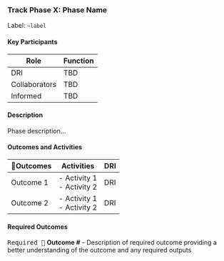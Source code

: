 ### Track Phase X: Phase Name

Label: `~label`

#### Key Participants
<!-- this table outlines the individuals contributing (or informed) for this phase. DRI - Directly Responsible Individual, Collaborators - Active participation in the phase, Informed - kept up to date on the outcomes -->

| Role |Function|
|---|---|
| DRI | TBD |
| Collaborators | TBD|
| Informed | TBD |

#### Description
Phase description...
<!-- The description should capture the intent of the phase. Why does it exist and what are the basic motions involved with the phase? Be clear and write with brevity. 

example from build > launch:

"After launch, the Product Manager and Product Designer should pay close attention to product usage data. This starts by ensuring your AMAU is instrumented and reporting as you expect. From there consider how the feature has impacted GMAU and SMAU. At this point you should also solicit customer feedback to guide follow-on iterative improvements, until success metrics are achieved/exceeded and a decision can be made that the product experience is sufficient. To create a combined and ongoing quantitative and qualitative feedback loop, the following activities are recommended:"
-->

#### Outcomes and Activities
<!-- The outcomes and related activities table below should capture the outcomes (recommended, or required) and the associated activities team members should consider deploying to achieve that outcome. Start by defining the outcomes, and layer in the activities where appropriate. If an outcome is required designate it in **bold** and use the 🔎 emoji. 
example: 
outcomes / outputs = What must be accomplished during the phase
activities = opportunities and suggestions to satisfy the outcomes / outputs
DRI = who is responsible for ensuring this outcome is completed (Product Manager, Engineering, Product Designer, SET, etc...)
-->
| 🔎Outcomes | Activities | DRI |
|---|---|---|
| Outcome 1 | - Activity 1 <br> - Activity 2 <br> | DRI |
| Outcome 2 | - Activity 1 <br> - Activity 2 | DRI|

#### Required Outcomes
<kbd class="required">Required 🔎</kbd>
**Outcome #** - Description of required outcome providing a better understanding of the outcome and any required outputs

